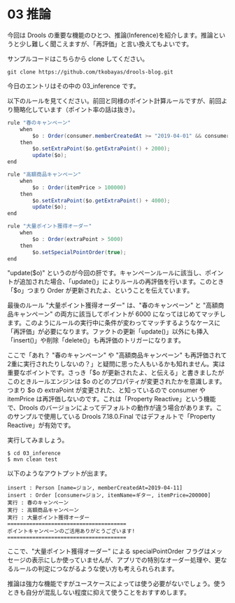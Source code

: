 # 03 推論
今回は Drools の重要な機能のひとつ、推論(Inference)を紹介します。推論というと少し難しく聞こえますが、「再評価」と言い換えてもよいです。

サンプルコードはこちらから clone してください。

```
git clone https://github.com/tkobayas/drools-blog.git
```

今日のエントリはその中の 03_inference です。

以下のルールを見てください。前回と同様のポイント計算ルールですが、前回より簡略化しています（ポイント率の話は抜き）。

```java
rule "春のキャンペーン"
	when
		$o : Order(consumer.memberCreatedAt >= "2019-04-01" && consumer.memberCreatedAt <=  "2019-04-30")
	then
		$o.setExtraPoint($o.getExtraPoint() + 2000);
		update($o);
end

rule "高額商品キャンペーン"
	when
		$o : Order(itemPrice > 100000)
	then
		$o.setExtraPoint($o.getExtraPoint() + 4000);
		update($o);
end

rule "大量ポイント獲得オーダー"
	when
		$o : Order(extraPoint > 5000)
	then
		$o.setSpecialPointOrder(true);
end
```

"update($o)" というのが今回の肝です。キャンペーンルールに該当し、ポイントが追加された場合、「update()」によりルールの再評価を行います。このとき「$o」つまり Order が更新されたよ、ということを伝えています。

最後のルール "大量ポイント獲得オーダー" は、"春のキャンペーン" と "高額商品キャンペーン" の両方に該当してポイントが 6000 になってはじめてマッチします。このようにルールの実行中に条件が変わってマッチするようなケースに「再評価」が必要になります。ファクトの更新「update()」以外にも挿入「insert()」や削除「delete()」も再評価のトリガーになります。

ここで「あれ？ "春のキャンペーン" や "高額商品キャンペーン" も再評価されて2重に実行されたりしないの？」と疑問に思った人もいるかも知れません。実は重要なポイントです。さっき「$o が更新されたよ、と伝える」と書きましたがこのときルールエンジンは $o のどのプロパティが変更されたかを意識します。つまり $o の extraPoint が変更された、と知っているので consumer や itemPrice は再評価しないのです。これは「Property Reactive」という機能で、Drools のバージョンによってデフォルトの動作が違う場合があります。このサンプルで使用している Drools 7.18.0.Final ではデフォルトで「Property Reactive」が有効です。

実行してみましょう。

```
$ cd 03_inference
$ mvn clean test
```

以下のようなアウトプットが出ます。

```
insert : Person [name=ジョン, memberCreatedAt=2019-04-11]
insert : Order [consumer=ジョン, itemName=ギター, itemPrice=200000]
実行 : 春のキャンペーン
実行 : 高額商品キャンペーン
実行 : 大量ポイント獲得オーダー
======================================
ポイントキャンペーンのご活用ありがとうございます!
======================================
```

ここで、"大量ポイント獲得オーダー" による specialPointOrder フラグはメッセージの表示にしか使っていませんが、アプリでの特別なオーダー処理や、更なるルールの判定につながるような使い方も考えられられます。

推論は強力な機能ですがユースケースによっては使う必要がないでしょう。使うときも自分が混乱しない程度に抑えて使うことをおすすめします。

